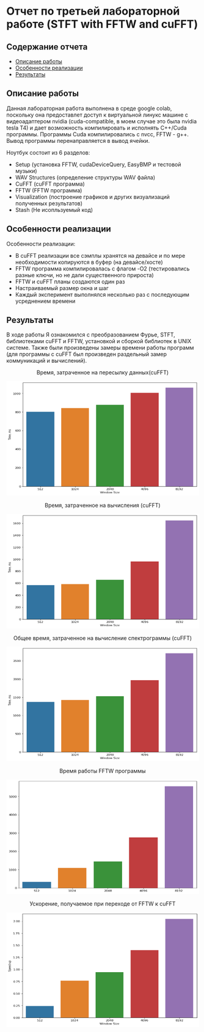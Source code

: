 
# Отчет по третьей лабораторной работе (STFT with FFTW and cuFFT)

## Содержание отчета

* [Описание работы](#описание-работы)
* [Особенности реализации](#особенности-реализации)
* [Результаты](#результаты)

## Описание работы
Данная лабораторная работа выполнена в среде google colab, поскольку она предоставлет доступ к виртуальной линукс машине с видеоадаптером nvidia (cuda-compatible, в моем случае это была nvidia tesla T4) и дает возможность компилировать и исполнять C++/Cuda программы. Программы Cuda компилировались с nvcc, FFTW - g++. Вывод программы перенаправляется в вывод ячейки.

Ноутбук состоит из 6 разделов:

- Setup (установка FFTW, cudaDeviceQuery, EasyBMP и тестовой музыки)
- WAV Structures (определение структуры WAV файла)
- CuFFT (cuFFT программа)
- FFTW (FFTW программа)
- Visualization (построение графиков и других визуализаций полученных результатов)
- Stash (Не исопльзуемый код)

## Особенности реализации

Особенности реализации:

- В cuFFT реализации все сэмплы хранятся на девайсе и по мере необходимости копируются в буфер (на девайсе/хосте)
- FFTW программа компилировалась с флагом -O2 (тестировались разные ключи, но не дали существенного прироста)
- FFTW и cuFFT планы создаются один раз
- Настраиваемый размер окна и шаг
- Каждый эксперимент выполнялся несколько раз с последующим усреднением времени

## Результаты
В ходе работы Я ознакомился с преобразованием Фурье, STFT, библиотеками cuFFT и FFTW, установкой и сборкой библиотек в UNIX системе.
Также были произведены замеры времени работы программ (для программы с cuFFT был произведен раздельный замер коммуникаций и вычислений).

<p align="center">
  <p align="center">Время, затраченное на пересылку данных(cuFFT)</p>
  <img width="600" height="300" src="https://github.com/Anteii/HPC-Labs/blob/main/lab3/resources/cufft_transfer_barplot.png"/>
</p>

<p align="center">
  <p align="center">Время, затраченное на вычисления (cuFFT)</p>
  <img width="600" height="300" src="https://github.com/Anteii/HPC-Labs/blob/main/lab3/resources/cufft_calc_barplot.png"/>
</p>

<p align="center">
  <p align="center">Общее время, затраченное на вычисление спектрограммы (cuFFT)</p>
  <img width="600" height="300" src="https://github.com/Anteii/HPC-Labs/blob/main/lab3/resources/cufft_barplot.png"/>
</p>

<p align="center">
  <p align="center">Время работы FFTW программы</p>
  <img width="600" height="300" src="https://github.com/Anteii/HPC-Labs/blob/main/lab3/resources/fftw_barplot.png"/>
</p>

<p align="center">
  <p align="center">Ускорение, получаемое при переходе от FFTW к cuFFT</p>
  <img width="600" height="300" src="https://github.com/Anteii/HPC-Labs/blob/main/lab3/resources/speed_up.png"/>
</p>
